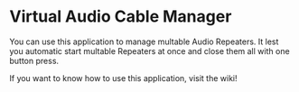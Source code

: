 Virtual Audio Cable Manager
================================

You can use this application to manage multable Audio Repeaters. It lest you automatic start multable Repeaters at once and close them all with one button press. 

If you want to know how to use this application, visit the wiki!
